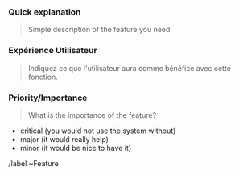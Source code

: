 
### Quick explanation

> Simple description of the feature you need

### Expérience Utilisateur

> Indiquez ce que l'utilisateur aura comme bénéfice avec cette fonction.

### Priority/Importance

> What is the importance of the feature?
* critical (you would not use the system without)
* major (it would really help)
* minor (it would be nice to have it)

/label ~Feature

